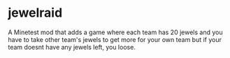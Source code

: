 # jewelraid
A Minetest mod that adds a game where each team has 20 jewels and you have to take other team's jewels to get more for your own team but if your team doesnt have any jewels left, you loose.
